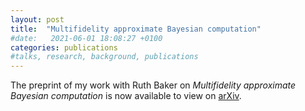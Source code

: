 ```yaml
---
layout: post
title:  "Multifidelity approximate Bayesian computation"
#date:   2021-06-01 18:08:27 +0100
categories: publications
#talks, research, background, publications
---
```


The preprint of my work with Ruth Baker on *Multifidelity approximate
Bayesian computation* is now available to view on
[arXiv](https://arxiv.org/abs/1811.09550).
